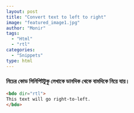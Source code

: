 ```yaml
---
layout: post
title: "Convert text to left to right"
image: "featured_image1.jpg"
author: "Monir"
tags:
  - "Html"
  - "rtl"
categories:
  - "Snippets"
type: html  
---
```


### নিচের কোড সিনিপিটটুকু লেখাকে ডানদিক থেকে বামদিকে নিয়ে যায়।

<!--more-->


```html
<bdo dir="rtl">
This text will go right-to-left.
</bdo>
```
